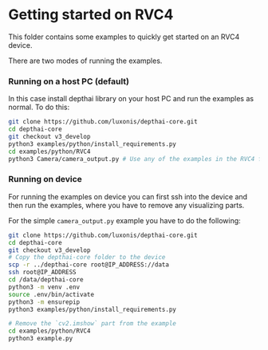 # Getting started on RVC4

This folder contains some examples to quickly get started on an RVC4 device.

There are two modes of running the examples.

### Running on a host PC (default)

In this case install depthai library on your host PC and run the examples as normal.
To do this:

```bash
git clone https://github.com/luxonis/depthai-core.git
cd depthai-core
git checkout v3_develop
python3 examples/python/install_requirements.py
cd examples/python/RVC4
python3 Camera/camera_output.py # Use any of the examples in the RVC4 folder
```

### Running on device

For running the examples on device you can first ssh into the device and then run the examples, where you have to remove any visualizing parts.

For the simple `camera_output.py` example you have to do the following:

```bash
git clone https://github.com/luxonis/depthai-core.git
cd depthai-core
git checkout v3_develop
# Copy the depthai-core folder to the device
scp -r ../depthai-core root@IP_ADDRESS://data
ssh root@IP_ADDRESS
cd /data/depthai-core
python3 -m venv .env
source .env/bin/activate
python3 -m ensurepip
python3 examples/python/install_requirements.py

# Remove the `cv2.imshow` part from the example
cd examples/python/RVC4
python3 example.py
```
